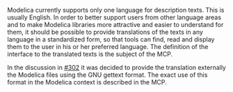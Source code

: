 Modelica currently supports only one language for description texts. This is usually English. In order to better support users from other language areas and to make Modelica libraries more attractive and easier to understand for them, it should be possible to provide translations of the texts in any language in a standardized form, so that tools can find, read and display them to the user in his or her preferred language. The definition of the interface to the translated texts is the subject of the MCP.

In the discussion in [#302](https://github.com/modelica/ModelicaSpecification/issues/302) it was decided to provide the translation externally the Modelica files using the GNU gettext format. The exact use of this format in the Modelica context is described in the MCP.
